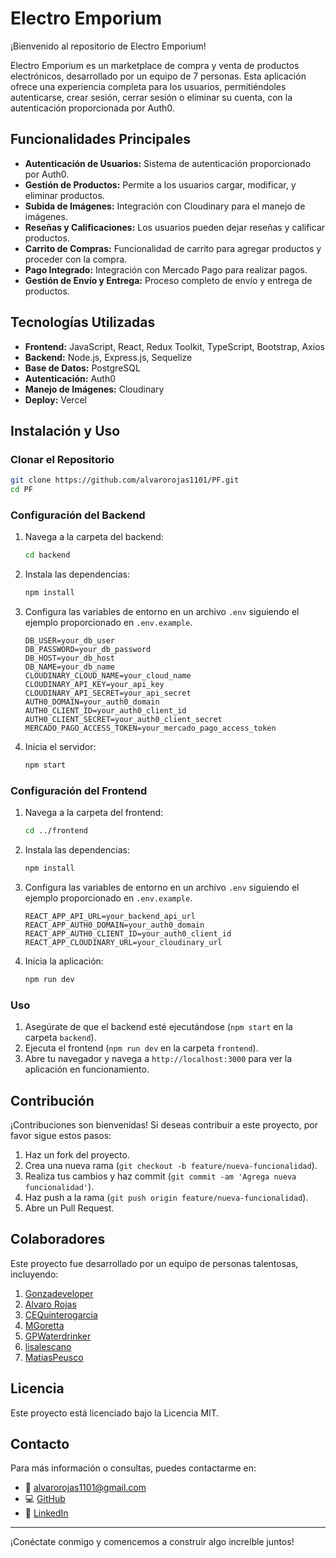 # Electro Emporium

¡Bienvenido al repositorio de Electro Emporium!

Electro Emporium es un marketplace de compra y venta de productos electrónicos, desarrollado por un equipo de 7 personas. Esta aplicación ofrece una experiencia completa para los usuarios, permitiéndoles autenticarse, crear sesión, cerrar sesión o eliminar su cuenta, con la autenticación proporcionada por Auth0.

## Funcionalidades Principales

- **Autenticación de Usuarios:** Sistema de autenticación proporcionado por Auth0.
- **Gestión de Productos:** Permite a los usuarios cargar, modificar, y eliminar productos.
- **Subida de Imágenes:** Integración con Cloudinary para el manejo de imágenes.
- **Reseñas y Calificaciones:** Los usuarios pueden dejar reseñas y calificar productos.
- **Carrito de Compras:** Funcionalidad de carrito para agregar productos y proceder con la compra.
- **Pago Integrado:** Integración con Mercado Pago para realizar pagos.
- **Gestión de Envío y Entrega:** Proceso completo de envío y entrega de productos.

## Tecnologías Utilizadas

- **Frontend:** JavaScript, React, Redux Toolkit, TypeScript, Bootstrap, Axios
- **Backend:** Node.js, Express.js, Sequelize
- **Base de Datos:** PostgreSQL
- **Autenticación:** Auth0
- **Manejo de Imágenes:** Cloudinary
- **Deploy:** Vercel

## Instalación y Uso

### Clonar el Repositorio

```bash
git clone https://github.com/alvarorojas1101/PF.git
cd PF
```

### Configuración del Backend

1. Navega a la carpeta del backend:
    ```bash
    cd backend
    ```
2. Instala las dependencias:
    ```bash
    npm install
    ```
3. Configura las variables de entorno en un archivo `.env` siguiendo el ejemplo proporcionado en `.env.example`.
    ```env
    DB_USER=your_db_user
    DB_PASSWORD=your_db_password
    DB_HOST=your_db_host
    DB_NAME=your_db_name
    CLOUDINARY_CLOUD_NAME=your_cloud_name
    CLOUDINARY_API_KEY=your_api_key
    CLOUDINARY_API_SECRET=your_api_secret
    AUTH0_DOMAIN=your_auth0_domain
    AUTH0_CLIENT_ID=your_auth0_client_id
    AUTH0_CLIENT_SECRET=your_auth0_client_secret
    MERCADO_PAGO_ACCESS_TOKEN=your_mercado_pago_access_token
    ```
4. Inicia el servidor:
    ```bash
    npm start
    ```

### Configuración del Frontend

1. Navega a la carpeta del frontend:
    ```bash
    cd ../frontend
    ```
2. Instala las dependencias:
    ```bash
    npm install
    ```
3. Configura las variables de entorno en un archivo `.env` siguiendo el ejemplo proporcionado en `.env.example`.
    ```env
    REACT_APP_API_URL=your_backend_api_url
    REACT_APP_AUTH0_DOMAIN=your_auth0_domain
    REACT_APP_AUTH0_CLIENT_ID=your_auth0_client_id
    REACT_APP_CLOUDINARY_URL=your_cloudinary_url
    ```
4. Inicia la aplicación:
    ```bash
    npm run dev
    ```

### Uso

1. Asegúrate de que el backend esté ejecutándose (`npm start` en la carpeta `backend`).
2. Ejecuta el frontend (`npm run dev` en la carpeta `frontend`).
3. Abre tu navegador y navega a `http://localhost:3000` para ver la aplicación en funcionamiento.

## Contribución

¡Contribuciones son bienvenidas! Si deseas contribuir a este proyecto, por favor sigue estos pasos:
1. Haz un fork del proyecto.
2. Crea una nueva rama (`git checkout -b feature/nueva-funcionalidad`).
3. Realiza tus cambios y haz commit (`git commit -am 'Agrega nueva funcionalidad'`).
4. Haz push a la rama (`git push origin feature/nueva-funcionalidad`).
5. Abre un Pull Request.

## Colaboradores

Este proyecto fue desarrollado por un equipo de personas talentosas, incluyendo:

1. [Gonzadeveloper](https://github.com/Gonzadeveloper)
2. [Alvaro Rojas](https://github.com/alvarorojas1101)
3. [CEQuinterogarcia](https://github.com/CEQuinterogarcia)
4. [MGoretta](https://github.com/MGoretta)
5. [GPWaterdrinker](https://github.com/GPWaterdrinker)
6. [lisalescano](https://github.com/lisalescano)
7. [MatiasPeusco](https://github.com/MatiasPeusco)


## Licencia

Este proyecto está licenciado bajo la Licencia MIT.

## Contacto

Para más información o consultas, puedes contactarme en:

- 📧 alvarorojas1101@gmail.com
- 💻 [GitHub](https://github.com/alvarorojas1101)
- 💼 [LinkedIn](https://www.linkedin.com/in/alvarorojas1101)

---

¡Conéctate conmigo y comencemos a construir algo increíble juntos!
```



